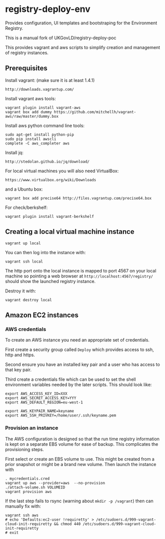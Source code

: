 # registry-deploy-env

Provides configuration, UI templates and bootstraping for the Environment Registry.

This is a manual fork of UKGovLD/registry-deploy-poc

This provides vagrant and aws scripts to simplify creation and management of registry instances.

## Prerequisites 

Install vagrant: (make sure it is at least 1.4.1)

    http://downloads.vagrantup.com/

Install vagrant aws tools:

    vagrant plugin install vagrant-aws
    vagrant box add dummy https://github.com/mitchellh/vagrant-aws/raw/master/dummy.box

Install aws python command line tools:

    sudo apt-get install python-pip
    sudo pip install awscli
    complete -C aws_completer aws

Install jq:

    http://stedolan.github.io/jq/download/

For local virtual machines you will also need VirtualBox:

    https://www.virtualbox.org/wiki/Downloads

and a Ubuntu box:

    vagrant box add precise64 http://files.vagrantup.com/precise64.box

For check/berkshelf:

    vagrant plugin install vagrant-berkshelf    

## Creating a local virtual machine instance

    vagrant up local

You can then log into the instance with:

    vagrant ssh local

The http port onto the local instance is mapped to port 4567 on your local machine so pointing a web browser at `http://localhost:4567/registry/` should show the launched registry instance.

Destroy it with:

    vagrant destroy local

## Amazon EC2 instances

### AWS credentials

To create an AWS instance you need an appropriate set of credentials.

First create a security group called `Deploy` which provides access to ssh, http and https.

Second ensure you have an installed key pair and a user who has access to that key pair.

Third create a credentials file which can be used to set the shell environment variables needed by the later scripts. This should look like:

	export AWS_ACCESS_KEY_ID=XXX
	export AWS_SECRET_ACCESS_KEY=YYY
	export AWS_DEFAULT_REGION=eu-west-1

	export AWS_KEYPAIR_NAME=keyname
	export AWS_SSH_PRIVKEY=/home/user/.ssh/keyname.pem

### Provision an instance

The AWS configuration is designed so that the run time registry information is kept on a separate EBS volume for ease of backup. This complicates the provisioning steps. 

First select or create an EBS volume to use. This might be created from a prior snapshot or might be a brand new volume. Then launch the instance with

    . mycredentials.cred
    vagrant up aws --provider=aws  --no-provision
    ./attach-volume.sh VOLUMEID
    vagrant provision aws

If the last step fails to rsync (warning about `mkdir -p /vagrant`) then can manually fix with:

    vagrant ssh aws
    # echo 'Defaults:ec2-user !requiretty' > /etc/sudoers.d/999-vagrant-cloud-init-requiretty && chmod 440 /etc/sudoers.d/999-vagrant-cloud-init-requiretty
    # exit
